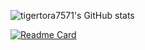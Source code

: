 ![tigertora7571's GitHub stats](https://github-readme-stats.vercel.app/api?username=tigertora7571&show_icons=true&theme=dark)

[![Readme Card](https://github-readme-stats.vercel.app/api/pin/?username=Swift2023-Group-C&repo=flutter_app&theme=dark)](https://github.com/Swift2023-Group-C/flutter_app)
<!--
**tigertora7571/tigertora7571** is a ✨ _special_ ✨ repository because its `README.md` (this file) appears on your GitHub profile.

Here are some ideas to get you started:

- 🔭 I’m currently working on ...
- 🌱 I’m currently learning ...
- 👯 I’m looking to collaborate on ...
- 🤔 I’m looking for help with ...
- 💬 Ask me about ...
- 📫 How to reach me: ...
- 😄 Pronouns: ...
- ⚡ Fun fact: ...
-->
